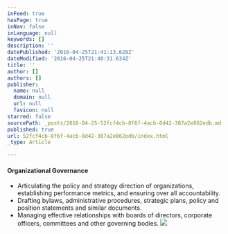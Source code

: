 ```yaml
---
inFeed: true
hasPage: true
inNav: false
inLanguage: null
keywords: []
description: ''
datePublished: '2016-04-25T21:41:13.628Z'
dateModified: '2016-04-25T21:40:31.634Z'
title: ''
author: []
authors: []
publisher:
  name: null
  domain: null
  url: null
  favicon: null
starred: false
sourcePath: _posts/2016-04-25-52fcf4cb-8f6f-4acb-8d42-387a2e862edb.md
published: true
url: 52fcf4cb-8f6f-4acb-8d42-387a2e862edb/index.html
_type: Article

---
```

#### Organizational Governance

* Articulating the policy and strategy direction of organizations, establishing performance metrics, and ensuring over all accountability.
* Drafting bylaws, administrative procedures, strategic plans, policy and position statements and similar documents.
* Managing effective relationships with boards of directors, corporate officers, committees and other governing bodies.
![](https://the-grid-user-content.s3-us-west-2.amazonaws.com/e3f253e0-9993-4e92-a65e-b6fec2c8071d.jpg)